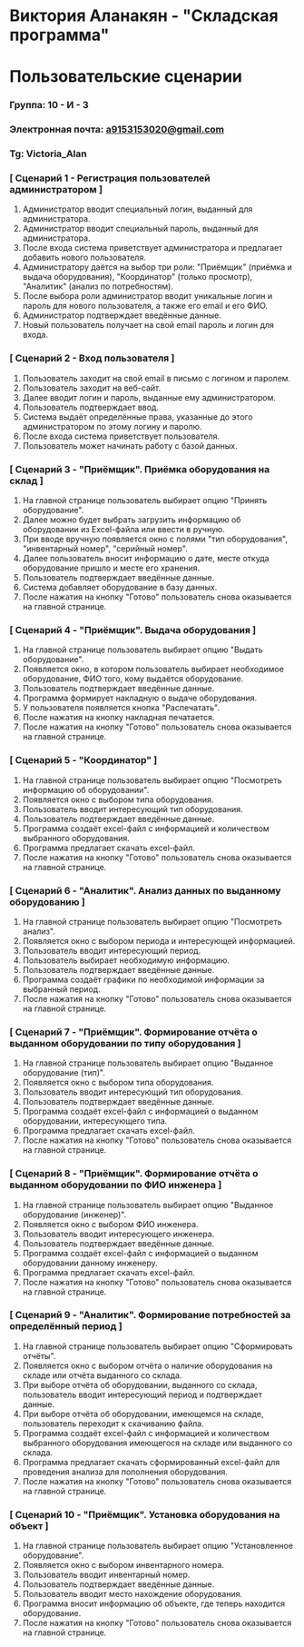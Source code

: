 # Виктория Аланакян - "Складская программа"
# Пользовательские сценарии

### Группа: 10 - И - 3
### Электронная почта: a9153153020@gmail.com
### Tg: Victoria_Alan


### [ Сценарий 1 - Регистрация пользователей администратором ]

1. Администратор вводит специальный логин, выданный для администратора.
2. Администратор вводит специальный пароль, выданный для администратора.
3. После входа система приветствует администратора и предлагает добавить нового пользователя.
4. Администратору даётся на выбор три роли: "Приёмщик" (приёмка и выдача оборудования), "Координатор" (только просмотр), "Аналитик" (анализ по потребностям).
5. После выбора роли администратор вводит уникальные логин и пароль для нового пользователя, а также его email и его ФИО.
6. Администратор подтверждает введённые данные.
7. Новый пользователь получает на свой email пароль и логин для входа.

### [ Сценарий 2 - Вход пользователя ]

1. Пользователь заходит на свой email в письмо с логином и паролем.
2. Пользователь заходит на веб-сайт.
3. Далее вводит логин и пароль, выданные ему администратором.
4. Пользователь подтверждает ввод.
5. Система выдаёт определённые права, указанные до этого администратором по этому логину и паролю.
6. После входа система приветствует пользователя.
7. Пользователь может начинать работу с базой данных.

### [ Сценарий 3 - "Приёмщик". Приёмка оборудования на склад ]

1. На главной странице пользователь выбирает опцию "Принять оборудование".
2. Далее можно будет выбрать загрузить информацию об оборудовании из Excel-файла или ввести в ручную.
3. При вводе вручную появляется окно с полями "тип оборудования", "инвентарный номер", "серийный номер".
4. Далее пользователь вносит информацию о дате, месте откуда оборудование пришло и месте его хранения.
5. Пользователь подтверждает введённые данные.
6. Система добавляет оборудование в базу данных.
7. После нажатия на кнопку "Готово" пользователь снова оказывается на главной странице.

### [ Сценарий 4 - "Приёмщик". Выдача оборудования ]

1. На главной странице пользователь выбирает опцию "Выдать оборудование".
2. Появляется окно, в котором пользователь выбирает необходимое оборудование, ФИО того, кому выдаётся оборудование.
3. Пользователь подтверждает введённые данные.
4. Программа формирует накладную о выдаче оборудования.
5. У пользователя появляется кнопка "Распечатать".
6. После нажатия на кнопку накладная печатается.
7. После нажатия на кнопку "Готово" пользователь снова оказывается на главной странице.

### [ Сценарий 5 - "Координатор" ]

1. На главной странице пользователь выбирает опцию "Посмотреть информацию об оборудовании".
2. Появляется окно с выбором типа оборудования.
3. Пользователь вводит интересующий тип оборудования.
4. Пользователь подтверждает введённые данные.
5. Программа создаёт excel-файл с информацией и количеством выбранного оборудования.
6. Программа предлагает скачать excel-файл.
7. После нажатия на кнопку "Готово" пользователь снова оказывается на главной странице.

### [ Сценарий 6 - "Аналитик". Анализ данных по выданному оборудованию ]

1. На главной странице пользователь выбирает опцию "Посмотреть анализ".
2. Появляется окно с выбором периода и интересующей информацией.
3. Пользователь вводит интересующий период.
4. Пользователь выбирает необходимую информацию.
5. Пользователь подтверждает введённые данные.
6. Программа создаёт графики по необходимой информации за выбранный период.
8. После нажатия на кнопку "Готово" пользователь снова оказывается на главной странице.

### [ Сценарий 7 - "Приёмщик". Формирование отчёта о выданном оборудовании по типу оборудования ]

1. На главной странице пользователь выбирает опцию "Выданное оборудование (тип)".
2. Появляется окно с выбором типа оборудования.
3. Пользователь вводит интересующий тип оборудования.
4. Пользователь подтверждает введённые данные.
5. Программа создаёт excel-файл с информацией о выданном оборудовании, интересующего типа.
6. Программа предлагает скачать excel-файл.
7. После нажатия на кнопку "Готово" пользователь снова оказывается на главной странице.

### [ Сценарий 8 - "Приёмщик". Формирование отчёта о выданном оборудовании по ФИО инженера ]

1. На главной странице пользователь выбирает опцию "Выданное оборудование (инженер)".
2. Появляется окно с выбором ФИО инженера.
3. Пользователь вводит интересующего инженера.
4. Пользователь подтверждает введённые данные.
5. Программа создаёт excel-файл с информацией о выданном оборудовании данному инженеру.
6. Программа предлагает скачать excel-файл.
7. После нажатия на кнопку "Готово" пользователь снова оказывается на главной странице.

### [ Сценарий 9 - "Аналитик". Формирование потребностей за определённый период ]

1. На главной странице пользователь выбирает опцию "Сформировать отчёты".
2. Появляется окно с выбором отчёта о наличие оборудования на складе или отчёта выданного со склада.
3. При выборе отчёта об оборудовании, выданного со склада, пользователь вводит интересующий период и подтверждает данные.
4. При выборе отчёта об оборудовании, имеющемся на складе, пользователь переходит к скачиванию файла.
5. Программа создаёт excel-файл с информацией и количеством выбранного оборудования имеющегося на складе или выданного со склада.
6. Программа предлагает скачать сформированный excel-файл для проведения анализа для пополнения оборудования.
7. После нажатия на кнопку "Готово" пользователь снова оказывается на главной странице.

### [ Сценарий 10 - "Приёмщик". Установка оборудования на объект ]

1. На главной странице пользователь выбирает опцию "Установленное оборудование".
2. Появляется окно с выбором инвентарного номера.
3. Пользователь вводит инвентарный номер.
4. Пользователь подтверждает введённые данные.
5. Пользователь вводит место нахождение оборудования.
6. Программа вносит информацию об объекте, где теперь находится оборудование.
7. После нажатия на кнопку "Готово" пользователь снова оказывается на главной странице.
